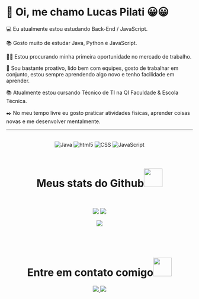  <h1>👋 Oi, me chamo Lucas Pilati 😀😀</h1>



💻 Eu atualmente estou estudando Back-End / JavaScript. 

📚 Gosto muito de estudar Java, Python e JavaScript.

👩‍💻 Estou procurando minha primeira oportunidade no mercado de trabalho.

🔎 Sou bastante proativo, lido bem com equipes, gosto de trabalhar em conjunto,  estou sempre aprendendo algo novo e tenho facilidade em aprender.

📚 Atualmente estou cursando Técnico de TI na QI Faculdade & Escola Técnica.

✒️ No meu tempo livre eu gosto praticar atividades fisicas, aprender coisas novas e me desenvolver mentalmente.

<hr>
<br>

<div style="display: inline_block" align="center">
  <img alt="Java" src="https://img.shields.io/badge/Java-ED8B00?style=for-the-badge&logo=openjdk&logoColor=white" />
  <img alt="html5" src="https://img.shields.io/badge/HTML5-E34F26?style=for-the-badge&logo=html5&logoColor=white"/>
 <img alt="CSS" src="https://img.shields.io/badge/CSS-239120?&style=for-the-badge&logo=css3&logoColor=white" />
 <img alt="JavaScript" src="https://img.shields.io/badge/JavaScript-F7DF1E?style=for-the-badge&logo=javascript&logoColor=black" />
 
</div>

<br>

<h1 align="center">
  Meus stats do Github<img src="https://media.giphy.com/media/VgCDAzcKvsR6OM0uWg/giphy.gif" width="50">
</h1>
 
<br>

<p align = "center">
  <img  src = "https://github-readme-stats.vercel.app/api?username=Pilatis&show_icons=true&theme=radical&line_height=27">
  <img src = "https://github-readme-stats.vercel.app/api/top-langs/?username=Pilatis&hide=html,css,php,hlsl&theme=radical">
</p>

<p align = "center">
 <img  src="https://github-readme-streak-stats.herokuapp.com/?user=Pilatis&show_icons=true&locale=en&layout=compact&theme=radical&line_height=0" />
</p> 

##
<br>
<h1 align="center">Entre em contato comigo<img src="https://media0.giphy.com/media/jqNPzdTTxQfOgOqpO4/source.gif" width="50"></h1>

<p align="center">
<!-- <img src="https://img.shields.io/badge/-ritik-purple?style=flat-square&logo=instagram&logoColor=white&link=https://www.instagram.com/pinkdogg307/"/> -->
<a href="mailto: pilatilucas@gmail.com">
 <img src="https://img.shields.io/badge/-Pilatis-c14438?style=flat-square&logo=Gmail&logoColor=white&link=mailto:pilatilucas@gmail.com"/>
</a>
<a href="https://www.linkedin.com/in/ritik-rawal-698a18142/">
 <img src="https://img.shields.io/badge/-Pilatis-blue?style=flat-square&logo=Linkedin&logoColor=white&link=https://www.linkedin.com/in/lucas-pilati-15109b293/"/>

</p>



 
  


